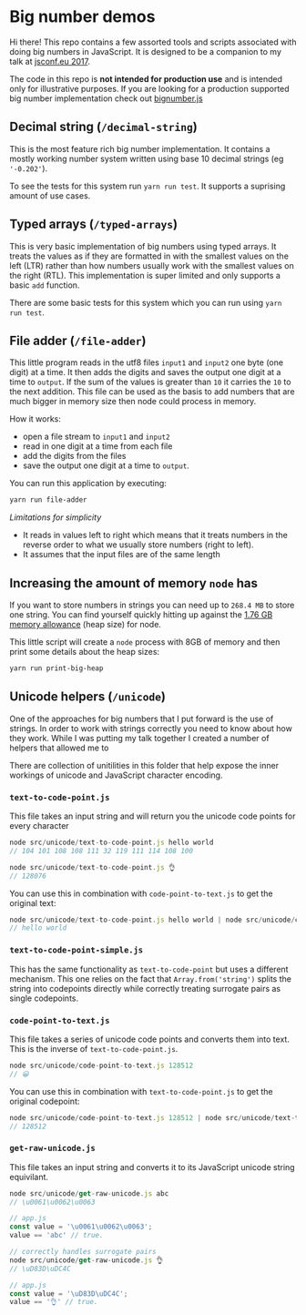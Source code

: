 # Big number demos

Hi there! This repo contains a few assorted tools and scripts associated with doing big numbers in JavaScript. It is designed to be a companion to my talk at [jsconf.eu 2017](http://2017.jsconf.eu/speakers/alexander-reardon-lets-go-big.html).

The code in this repo is **not intended for production use** and is intended only for illustrative purposes. If you are looking for a production supported big number implementation check out [bignumber.js](https://github.com/MikeMcl/bignumber.js/)

## Decimal string (`/decimal-string`)

This is the most feature rich big number implementation. It contains a mostly working number system written using base 10 decimal strings (eg `'-0.202'`).

To see the tests for this system run `yarn run test`. It supports a suprising amount of use cases.

## Typed arrays (`/typed-arrays`)

This is very basic implementation of big numbers using typed arrays. It treats the values as if they are formatted in with the smallest values on the left (LTR) rather than how numbers usually work with the smallest values on the right (RTL). This implementation is super limited and only supports a basic `add` function.

There are some basic tests for this system which you can run using `yarn run test`.

## File adder (`/file-adder`)

This little program reads in the utf8 files `input1` and `input2` one byte (one digit) at a time. It then adds the digits and saves the output one digit at a time to `output`. If the sum of the values is greater than `10` it carries the `10` to the next addition. This file can be used as the basis to add numbers that are much bigger in memory size then node could process in memory.

How it works:

- open a file stream to `input1` and `input2`
- read in one digit at a time from each file
- add the digits from the files
- save the output one digit at a time to `output`.

You can run this application by executing:

```bash
yarn run file-adder
```

*Limitations for simplicity*
- It reads in values left to right which means that it treats numbers in the reverse order to what we usually store numbers (right to left).
- It assumes that the input files are of the same length

## Increasing the amount of memory `node` has

If you want to store numbers in strings you can need up to `268.4 MB` to store one string. You can find yourself quickly hitting up against the [1.76 GB memory allowance](http://prestonparry.com/articles/IncreaseNodeJSMemorySize/) (heap size) for node.

This little script will create a `node` process with 8GB of memory and then print some details about the heap sizes:

```bash
yarn run print-big-heap
```

## Unicode helpers (`/unicode`)

One of the approaches for big numbers that I put forward is the use of strings. In order to work with strings correctly you need to know about how they work. While I was putting my talk together I created a number of helpers that allowed me to

There are collection of unitilities in this folder that help expose the inner workings of unicode and JavaScript character encoding.

### `text-to-code-point.js`

This file takes an input string and will return you the unicode code points for every character

```js
node src/unicode/text-to-code-point.js hello world
// 104 101 108 108 111 32 119 111 114 108 100

node src/unicode/text-to-code-point.js 👌
// 128076
```

You can use this in combination with `code-point-to-text.js` to get the original text:

```js
node src/unicode/text-to-code-point.js hello world | node src/unicode/code-point-to-text.js
// hello world
```

### `text-to-code-point-simple.js`

This has the same functionality as `text-to-code-point` but uses a different mechanism. This one relies on the fact that `Array.from('string')` splits the string into codepoints directly while correctly treating surrogate pairs as single codepoints.

### `code-point-to-text.js`

This file takes a series of unicode code points and converts them into text. This is the inverse of `text-to-code-point.js`.

```js
node src/unicode/code-point-to-text.js 128512
// 😀
```

You can use this in combination with `text-to-code-point.js` to get the original codepoint:

```js
node src/unicode/code-point-to-text.js 128512 | node src/unicode/text-to-code-point.js
// 128512
```

### `get-raw-unicode.js`

This file takes an input string and converts it to its JavaScript unicode string equivilant.

```js
node src/unicode/get-raw-unicode.js abc
// \u0061\u0062\u0063

// app.js
const value = '\u0061\u0062\u0063';
value == 'abc' // true.

// correctly handles surrogate pairs
node src/unicode/get-raw-unicode.js 👌
// \uD83D\uDC4C

// app.js
const value = '\uD83D\uDC4C';
value == '👌' // true.
```